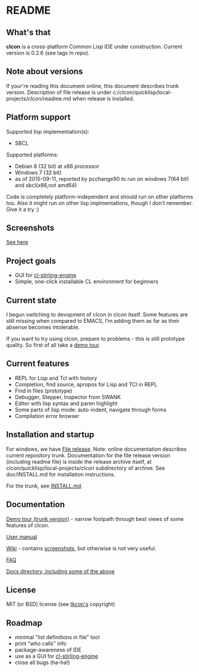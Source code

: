 # README #

## What's that
**clcon** is a cross-platform Common Lisp IDE under construction. Current version is 0.2.6 (see tags in repo).

## Note about versions
If your're reading this document online, this document describes trunk version. 
Description of file release is under c:/clcon/quicklisp/local-projects/clcon/readme.md when release is installed.

## Platform support
Supported lisp implementation(s):

- SBCL

Supported platforms: 

- Debian 8 (32 bit) at x86 processor
- Windows 7 (32 bit)
- as of 2015-09-11, reported by pcchange90 to run on windows 7(64 bit) and sbcl(x86,not amd64)

Code is completely platform-independent and should run on other platforms too. Also it might run on other lisp implmentations, though I don't remember. Give it a try :) 

## Screenshots
[See here](https://bitbucket.org/budden/clcon/wiki/Screenshots)

## Project goals
- GUI for [cl-stirling-engine](https://bitbucket.org/budden/cl-stirling-engine)
- Simple, one-click installable CL environment for beginners

## Current state
I begun switching to devopment of clcon in clcon itself. Some features are still missing when
compared to EMACS, I'm adding them as far as their absense becomes intolerable. 

If you want to try using clcon, prepare to problems - this is still prototype quality. 
So first of all take a [demo tour](doc/demo-tour.md).

## Current features
- REPL for Lisp and Tcl with history
- Completion, find source, apropos for Lisp and TCl in REPL
- Find in files (prototype)
- Debugger, Stepper, Inspector from SWANK 
- Editor with lisp syntax and paren highlight
- Some parts of lisp mode: auto-indent, navigate through forms
- Compilation error browser

## Installation and startup
For windows, we have [File release](https://bitbucket.org/budden/clcon/downloads/clcon-0.2.6.zip). 
Note: online documentation describes current repository trunk. Documentation for the file release version (including readme file) is inside the release archive itself, at clcon/quicklisp/local-projects/clcon subdirectory of archive. See doc/INSTALL.md for installation instructions.

For the trunk, see [INSTALL.md](https://bitbucket.org/budden/clcon/src/default/doc/INSTALL.md).

## Documentation
[Demo tour (trunk version)](doc/demo-tour.md) - narrow footpath through best views of some features of clcon.

[User manual](https://bitbucket.org/budden/clcon/src/default/doc/user-manual.md)

[Wiki](https://bitbucket.org/budden/clcon/wiki/) - contains [screenshots](https://bitbucket.org/budden/clcon/wiki/Screenshots), but otherwise is not very useful.  

[FAQ](https://bitbucket.org/budden/clcon/src/default/doc/FAQ.md)

[Docs directory, including some of the above](https://bitbucket.org/budden/clcon/src/default/doc/)

## License
MIT (or BSD) license (see [tkcon's](http://tkcon.sourceforge.net/) copyright)

## Roadmap
- minimal "list definitions in file" tool
- print "who calls" info
- package-awareness of IDE
- use as a GUI for [cl-stirling-engine](https://bitbucket.org/budden/cl-stirling-engine)
- close all bugs (ha-ha!)
